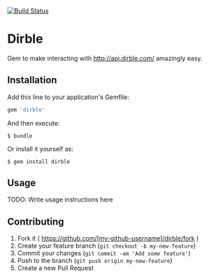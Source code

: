 [![Build Status](https://travis-ci.org/Lackoftactics/dirble.svg?branch=master)](https://travis-ci.org/Lackoftactics/dirble)
# Dirble

Gem to make interacting with http://api.dirble.com/ amazingly easy.

## Installation

Add this line to your application's Gemfile:

```ruby
gem 'dirble'
```

And then execute:

    $ bundle

Or install it yourself as:

    $ gem install dirble

## Usage

TODO: Write usage instructions here

## Contributing

1. Fork it ( https://github.com/[my-github-username]/dirble/fork )
2. Create your feature branch (`git checkout -b my-new-feature`)
3. Commit your changes (`git commit -am 'Add some feature'`)
4. Push to the branch (`git push origin my-new-feature`)
5. Create a new Pull Request
